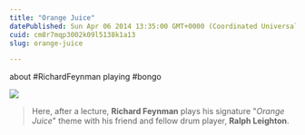 ```yaml
---
title: "Orange Juice"
datePublished: Sun Apr 06 2014 13:35:00 GMT+0000 (Coordinated Universal Time)
cuid: cm8r7mqp3002k09l5138k1a13
slug: orange-juice

---
```



about #RichardFeynman playing #bongo

![](https://cdn.hashnode.com/res/hashnode/image/upload/v1743071272622/4ee3914f-e1bf-4f53-a8a5-54272e42770e.jpeg)

> Here, after a lecture, **Richard Feynman** plays his signature "_Orange Juice_" theme with his friend and fellow drum player, **Ralph Leighton**.